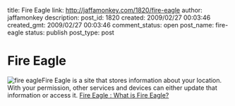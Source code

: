 title: Fire Eagle
link: http://jaffamonkey.com/1820/fire-eagle
author: jaffamonkey
description: 
post_id: 1820
created: 2009/02/27 00:03:46
created_gmt: 2009/02/27 00:03:46
comment_status: open
post_name: fire-eagle
status: publish
post_type: post

# Fire Eagle

![fire eagle](http://fireeagle.yahoo.net/images/help_tom.png)Fire Eagle is a site that stores information about your location. With your permission, other services and devices can either update that information or access it. [Fire Eagle : What is Fire Eagle?](http://fireeagle.yahoo.net/help)
